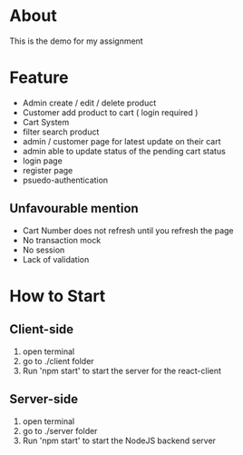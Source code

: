 # About

This is the demo for my assignment

# Feature

- Admin create / edit / delete product
- Customer add product to cart ( login required )
- Cart System
- filter search product
- admin / customer page for latest update on their cart
- admin able to update status of the pending cart status
- login page
- register page
- psuedo-authentication

## Unfavourable mention

- Cart Number does not refresh until you refresh the page
- No transaction mock
- No session
- Lack of validation

# How to Start 

## Client-side

1. open terminal
2. go to ./client folder
3. Run 'npm start' to start the server for the react-client

## Server-side

1. open terminal
2. go to ./server folder
3. Run 'npm start' to start the NodeJS backend server
